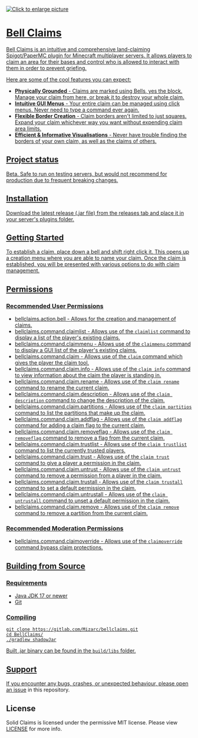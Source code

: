 <a href="https://drive.google.com/uc?export=view&id=1BBIw9VyTch1mp0up4aNLgewJd8CXk1WN"><img src="https://drive.google.com/uc?export=view&id=1BBIw9VyTch1mp0up4aNLgewJd8CXk1WN" title="Click to enlarge picture" />

# Bell Claims

Bell Claims is an intuitive and comprehensive land-claiming Spigot/PaperMC plugin for Minecraft multiplayer servers. It allows players to claim
an area for their bases and control who is allowed to interact with them in order to prevent griefing.

Here are some of the cool features you can expect:
- **Physically Grounded** - Claims are marked using Bells, yes the block. Manage your claim from here, or break it to destroy your whole claim. 
- **Intuitive GUI Menus** - Your entire claim can be managed using click menus. Never need to type a command ever again.
- **Flexible Border Creation** - Claim borders aren't limited to just squares. Expand your claim whichever way you want without expending claim area limits.
- **Efficient & Informative Visualisations** - Never have trouble finding the borders of your own claim, as well as the claims of others.

## Project status
Beta. Safe to run on testing servers, but would not recommend for production due to frequent breaking changes.

## Installation
Download the latest release (.jar file) from the releases tab and place it in your server's plugins folder. 

## Getting Started
To establish a claim, place down a bell and shift right click it. This opens up a creation menu where you are able to name your claim. Once the claim is established, you will be presented with various options to do with claim management.

## Permissions
### Recommended User Permissions
- bellclaims.action.bell - Allows for the creation and management of claims.
- bellclaims.command.claimlist - Allows use of the `claimlist` command to display a list of the player's existing claims.
- bellclaims.command.claimmenu - Allows use of the `claimmenu` command to display a GUI list of the player's existing claims.
- bellclaims.command.claim - Allows use of the `claim` command which gives the player the claim tool.
- bellclaims.command.claim.info - Allows use of the `claim info` command to view information about the claim the player is standing in.
- bellclaims.command.claim.rename - Allows use of the `claim rename` command to rename the current claim.
- bellclaims.command.claim.description - Allows use of the `claim description` command to change the description of the claim.
- bellclaims.command.claim.partitions - Allows use of the `claim partitios` command to list the partitions that make up the claim.
- bellclaims.command.claim.addflag - Allows use of the `claim addflag` command for adding a claim flag to the current claim.
- bellclaims.command.claim.removeflag - Allows use of the `claim removeflag` command to remove a flag from the current claim.
- bellclaims.command.claim.trustlist - Allows use of the `claim trustlist` command to list the currently trusted players.
- bellclaims.command.claim.trust - Allows use of the `claim trust` command to give a player a permission in the claim.
- bellclaims.command.claim.untrust - Allows use of the `claim untrust` command to remove a permission from a player in the claim.
- bellclaims.command.claim.trustall - Allows use of the `claim trustall` command to set a default permission in the claim.
- bellclaims.command.claim.untrustall - Allows use of the `claim untrustall` command to unset a default permission in the claim.
- bellclaims.command.claim.remove - Allows use of the `claim remove` command to remove a partition from the current claim.

### Recommended Moderation Permissions
- bellclaims.command.claimoverride - Allows use of the `claimoverride` command bypass claim protections.

## Building from Source
### Requirements
- Java JDK 17 or newer
- Git

### Compiling
```
git clone https://gitlab.com/Mizarc/bellclaims.git
cd BellClaims/
./gradlew shadowJar
```
Built .jar binary can be found in the `build/libs` folder.

## Support
If you encounter any bugs, crashes, or unexpected behaviour, please [open an issue](https://gitlab.com/Mizarc/BellClaims/-/issues) in this repository.

## License
Solid Claims is licensed under the permissive MIT license. Please view [LICENSE](https://gitlab.com/Mizarc/BellClaims/-/blob/main/LICENSE) for more info.

